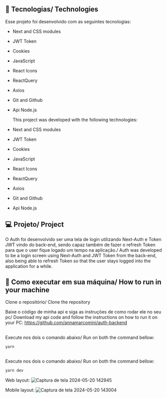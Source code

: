 ## 🚀 Tecnologias/ Technologies

Esse projeto foi desenvolvido com as seguintes tecnologias:

- Next and CSS modules
- JWT Token
- Cookies
- JavaScript
- React Icons
- ReactQuery
- Axios
- Git and Github
- Api Node.js 

  This project was developed with the following technologies:

- Next and CSS modules
- JWT Token
- Cookies
- JavaScript
- React Icons
- ReactQuery
- Axios
- Git and Github
- Api Node.js 

## 💻 Projeto/ Project

O Auth foi desenvolvido ser uma tela de login utilizando Next-Auth e Token JWT vindo do back-end, sendo capaz também de fazer o refresh Token para que o user fique logado um tempo na aplicação./ Auth was developed to be a login screen using Next-Auth and JWT Token from the back-end, also being able to refresh Token so that the user stays logged into the application for a while.

## 🔖 Como executar em sua máquina/ How to run in your machine
Clone o repositório/ Clone the repository

Baixe o código de minha api e siga as instruções de como rodar ele no seu pc/ Download my api code and follow the instructions on how to run it on your PC:
https://github.com/annamarcomini/auth-backend

##
 Execute nos dois o comando abaixo/ Run on both the command bellow:
```bash
yarn
```

##
Execute nos dois o comando abaixo/ Run on both the command bellow:
```bash
yarn dev
```

Web layout:
![Captura de tela 2024-05-20 142945](https://github.com/annamarcomini/auth/assets/116853315/f325b110-2cdf-468b-bce4-55ff39dcf7e4)

Mobile layout:
![Captura de tela 2024-05-20 143004](https://github.com/annamarcomini/auth/assets/116853315/f7fef28a-603f-4c8a-8e72-125fc0ac6f70)

  



